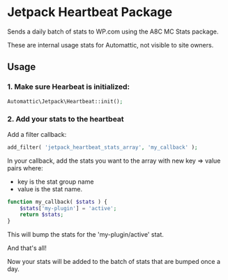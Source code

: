 # Jetpack Heartbeat Package

Sends a daily batch of stats to WP.com using the A8C MC Stats package.

These are internal usage stats for Automattic, not visible to site owners.

## Usage

### 1. Make sure Hearbeat is initialized:

```php
Automattic\Jetpack\Heartbeat::init();
```

### 2. Add your stats to the heartbeat

Add a filter callback:

```php
add_filter( 'jetpack_heartbeat_stats_array', 'my_callback' );
```

In your callback, add the stats you want to the array with new key => value pairs where:
* key is the stat group name
* value is the stat name.

```php
function my_callback( $stats ) {
	$stats['my-plugin'] = 'active';
	return $stats;
}
```

This will bump the stats for the 'my-plugin/active' stat.

And that's all!

Now your stats will be added to the batch of stats that are bumped once a day.
